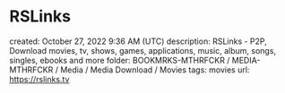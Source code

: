 # RSLinks

created: October 27, 2022 9:36 AM (UTC)
description: RSLinks - P2P, Download movies, tv, shows, games, applications, music, album, songs, singles, ebooks and more
folder: BOOKMRKS-MTHRFCKR / MEDIA-MTHRFCKR / Media / Media Download / Movies
tags: movies
url: https://rslinks.tv